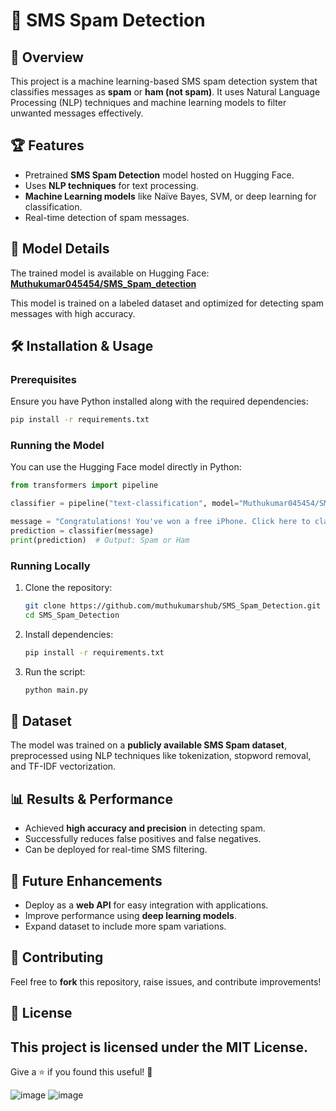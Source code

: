 # 📲 SMS Spam Detection

## 🚀 Overview
This project is a machine learning-based SMS spam detection system that classifies messages as **spam** or **ham (not spam)**. It uses Natural Language Processing (NLP) techniques and machine learning models to filter unwanted messages effectively.

## 🏆 Features
- Pretrained **SMS Spam Detection** model hosted on Hugging Face.
- Uses **NLP techniques** for text processing.
- **Machine Learning models** like Naïve Bayes, SVM, or deep learning for classification.
- Real-time detection of spam messages.

## 🎯 Model Details
The trained model is available on Hugging Face:
**[Muthukumar045454/SMS_Spam_detection](https://huggingface.co/Muthukumar045454/SMS_Spam_detection)**

This model is trained on a labeled dataset and optimized for detecting spam messages with high accuracy.

## 🛠️ Installation & Usage

### Prerequisites
Ensure you have Python installed along with the required dependencies:
```bash
pip install -r requirements.txt
```

### Running the Model
You can use the Hugging Face model directly in Python:
```python
from transformers import pipeline

classifier = pipeline("text-classification", model="Muthukumar045454/SMS_Spam_detection")

message = "Congratulations! You've won a free iPhone. Click here to claim."
prediction = classifier(message)
print(prediction)  # Output: Spam or Ham
```

### Running Locally
1. Clone the repository:
   ```bash
   git clone https://github.com/muthukumarshub/SMS_Spam_Detection.git
   cd SMS_Spam_Detection
   ```
2. Install dependencies:
   ```bash
   pip install -r requirements.txt
   ```
3. Run the script:
   ```bash
   python main.py
   ```

## 🧪 Dataset
The model was trained on a **publicly available SMS Spam dataset**, preprocessed using NLP techniques like tokenization, stopword removal, and TF-IDF vectorization.

## 📊 Results & Performance
- Achieved **high accuracy and precision** in detecting spam.
- Successfully reduces false positives and false negatives.
- Can be deployed for real-time SMS filtering.

## 🤖 Future Enhancements
- Deploy as a **web API** for easy integration with applications.
- Improve performance using **deep learning models**.
- Expand dataset to include more spam variations.

## 🤝 Contributing
Feel free to **fork** this repository, raise issues, and contribute improvements!

## 📜 License
This project is licensed under the MIT License.
---
Give a ⭐ if you found this useful! 🚀

![image](https://github.com/user-attachments/assets/edcbc0f8-06a2-4a63-8b24-ef390afea4dd)
![image](https://github.com/user-attachments/assets/1fc1a4de-b3b5-4b21-a14c-da8c67ffde61)
